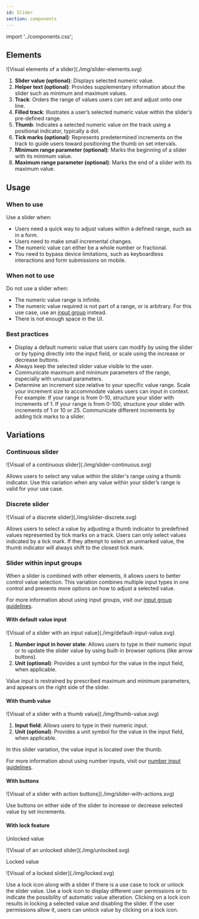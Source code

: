 ```yaml
---
id: Slider
section: components
---
```


import '../components.css';

## Elements

<div class="ws-docs-content-img">![Visual elements of a slider](./img/slider-elements.svg)</div>

1. **Slider value (optional)**: Displays selected numeric value.
2. **Helper text (optional)**: Provides supplementary information about the slider such as minimum and maximum values.
3. **Track**: Orders the range of values users can set and adjust onto one line.
4. **Filled track**: Illustrates a user’s selected numeric value within the slider’s pre-defined range.
5. **Thumb**: Indicates a selected numeric value on the track using a positional indicator, typically a dot.
6. **Tick marks (optional)**: Represents predetermined increments on the track to guide users toward positioning the thumb on set intervals.
7. **Minimum range parameter (optional)**: Marks the beginning of a slider with its minimum value.
8. **Maximum range parameter (optional)**: Marks the end of a slider with its maximum value.
 
## Usage
### When to use
Use a slider when:
* Users need a quick way to adjust values within a defined range, such as in a form.
* Users need to make small incremental changes.
* The numeric value can either be a whole number or fractional.
* You need to bypass device limitations, such as keyboardless interactions and form submissions on mobile.
 
### When not to use
Do not use a slider when:
* The numeric value range is infinite.
* The numeric value required is not part of a range, or is arbitrary. For this use case, use an [input group](/components/input-group)
instead.
* There is not enough space in the UI.
 
### Best practices
* Display a default numeric value that users can modify by using the slider or by typing directly into the input field, or scale using the increase or decrease buttons.
* Always keep the selected slider value visible to the user.
* Communicate maximum and minimum parameters of the range, especially with unusual parameters.
* Determine an increment size relative to your specific value range. Scale your increment size to accommodate values users can input in context. For example: If your range is from 0-10, structure your slider with increments of 1. If your range is from 0-100, structure your slider with increments of 1 or 10 or 25. Communicate different increments by adding tick marks to a slider.
 
## Variations
 
### Continuous slider

<div class="ws-docs-content-img">![Visual of a continuous slider](./img/slider-continuous.svg)</div>
 
Allows users to select any value within the slider's range using a thumb indicator. Use this variation when any value within your slider’s range is valid for your use case.
 
### Discrete slider
 
<div class="ws-docs-content-img">![Visual of a discrete slider](./img/slider-discrete.svg)</div>

Allows users to select a value by adjusting a thumb indicator to predefined values represented by tick marks on a track. Users can only select values indicated by a tick mark.  If they attempt to select an unmarked value, the thumb indicator will always shift to the closest tick mark.
 
### Slider within input groups
 
When a slider is combined with other elements, it allows users to better control value selection.
This variation combines multiple input types in one control and presents more options on how to adjust a selected value.
 
For more information about using input groups, visit our [input group guidelines](/components/input-group/design-guidelines).
 
 #### With default value input

<div class="ws-docs-content-img">![Visual of a slider with an input value](./img/default-input-value.svg)</div>
 
1. **Number input in hover state**: Allows users to type in their numeric input or to update the slider value by using built-in browser options (like arrow buttons).
2. **Unit (optional)**: Provides a unit symbol for the value in the input field, when applicable.
 
Value input is restrained by prescribed maximum and minimum parameters, and appears on the right side of the slider.

#### With thumb value

<div class="ws-docs-content-img">![Visual of a slider with a thumb value](./img/thumb-value.svg)</div>
 
1. **Input field**: Allows users to type in their numeric input.
2. **Unit (optional)**: Provides a unit symbol for the value in the input field, when applicable.
 
In this slider variation, the value input is located over the thumb.
 
For more information about using number inputs, visit our [number input guidelines](/components/number-input/design-guidelines).

#### With buttons
 
<div class="ws-docs-content-img">![Visual of a slider with action buttons](./img/slider-with-actions.svg)</div>
 
Use buttons on either side of the slider to increase or decrease selected value by set increments.
 
#### With lock feature
 
Unlocked value

<div class="ws-docs-content-img">![Visual of an unlocked slider](./img/unlocked.svg)</div>
 
Locked value

<div class="ws-docs-content-img">![Visual of a locked slider](./img/locked.svg)</div>
 
Use a lock icon along with a slider if there is a use case to lock or unlock the slider value. Use a lock icon to display different user permissions or to indicate the possibility of automatic value alteration. Clicking on a lock icon results in locking a selected value and disabling the slider. If the user permissions allow it, users can unlock value by clicking on a lock icon.

